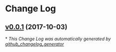 # Change Log

## [v0.0.1](https://github.com/feathers-plus/feathers-plus-common/tree/v0.0.1) (2017-10-03)


\* *This Change Log was automatically generated by [github_changelog_generator](https://github.com/skywinder/Github-Changelog-Generator)*